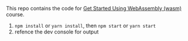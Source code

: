 This repo contains the code for [Get Started Using WebAssembly (wasm)](https://egghead.io/courses/get-started-using-webassembly-wasm) course.

1. `npm install` or `yarn install`, then `npm start` or `yarn start`
2. refence the dev console for output
